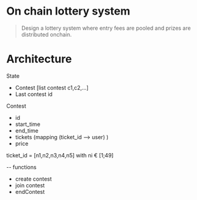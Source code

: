 # On chain lottery system

> Design a lottery system where entry fees are pooled and prizes are distributed onchain.



# Architecture 

State
- Contest [list contest c1,c2,...]
- Last contest id


Contest
- id
- start_time
- end_time
- tickets (mapping (ticket_id --> user) )
- price


ticket_id = [n1,n2,n3,n4,n5] with ni € [1;49]


-- functions

- create contest
- join contest 
- endContest
